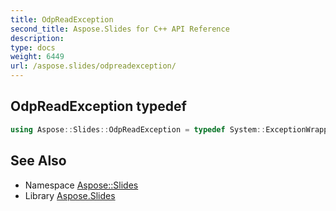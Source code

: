 ```yaml
---
title: OdpReadException
second_title: Aspose.Slides for C++ API Reference
description: 
type: docs
weight: 6449
url: /aspose.slides/odpreadexception/
---
```

## OdpReadException typedef




```cpp
using Aspose::Slides::OdpReadException = typedef System::ExceptionWrapper<Details_OdpReadException>
```

## See Also

* Namespace [Aspose::Slides](../)
* Library [Aspose.Slides](../../)